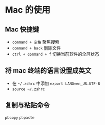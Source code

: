 # Mac 的使用

## Mac 快捷键

- `command + 空格` 聚焦搜索
- `command + back` 删除文件
- `ctrl + command + f` 切换当前软件的全屏状态

## 将 mac 终端的语言设置成英文

- 在 `~/.zshrc` 中添加 `export LANG=en_US.UTF-8`
- `source ~/.zshrc`

## 复制与粘贴命令

`pbcopy` `pbpaste`
